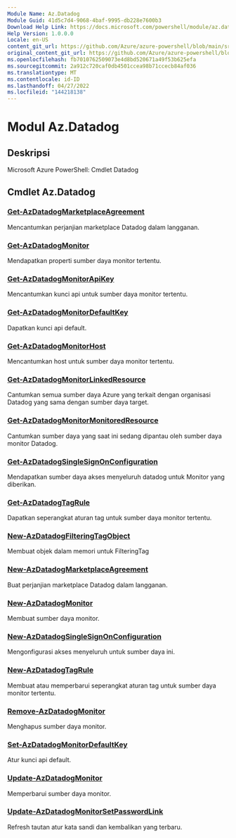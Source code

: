 ```yaml
---
Module Name: Az.Datadog
Module Guid: 41d5c7d4-9068-4baf-9995-db228e7600b3
Download Help Link: https://docs.microsoft.com/powershell/module/az.datadog
Help Version: 1.0.0.0
Locale: en-US
content_git_url: https://github.com/Azure/azure-powershell/blob/main/src/Datadog/help/Az.Datadog.md
original_content_git_url: https://github.com/Azure/azure-powershell/blob/main/src/Datadog/help/Az.Datadog.md
ms.openlocfilehash: fb7010762509073e4d8bd520671a49f53b625efa
ms.sourcegitcommit: 2a912c720caf0db4501ccea98b71ccecb84af036
ms.translationtype: MT
ms.contentlocale: id-ID
ms.lasthandoff: 04/27/2022
ms.locfileid: "144218138"
---
```

# Modul Az.Datadog
## Deskripsi
Microsoft Azure PowerShell: Cmdlet Datadog

## Cmdlet Az.Datadog
### [Get-AzDatadogMarketplaceAgreement](Get-AzDatadogMarketplaceAgreement.md)
Mencantumkan perjanjian marketplace Datadog dalam langganan.

### [Get-AzDatadogMonitor](Get-AzDatadogMonitor.md)
Mendapatkan properti sumber daya monitor tertentu.

### [Get-AzDatadogMonitorApiKey](Get-AzDatadogMonitorApiKey.md)
Mencantumkan kunci api untuk sumber daya monitor tertentu.

### [Get-AzDatadogMonitorDefaultKey](Get-AzDatadogMonitorDefaultKey.md)
Dapatkan kunci api default.

### [Get-AzDatadogMonitorHost](Get-AzDatadogMonitorHost.md)
Mencantumkan host untuk sumber daya monitor tertentu.

### [Get-AzDatadogMonitorLinkedResource](Get-AzDatadogMonitorLinkedResource.md)
Cantumkan semua sumber daya Azure yang terkait dengan organisasi Datadog yang sama dengan sumber daya target.

### [Get-AzDatadogMonitorMonitoredResource](Get-AzDatadogMonitorMonitoredResource.md)
Cantumkan sumber daya yang saat ini sedang dipantau oleh sumber daya monitor Datadog.

### [Get-AzDatadogSingleSignOnConfiguration](Get-AzDatadogSingleSignOnConfiguration.md)
Mendapatkan sumber daya akses menyeluruh datadog untuk Monitor yang diberikan.

### [Get-AzDatadogTagRule](Get-AzDatadogTagRule.md)
Dapatkan seperangkat aturan tag untuk sumber daya monitor tertentu.

### [New-AzDatadogFilteringTagObject](New-AzDatadogFilteringTagObject.md)
Membuat objek dalam memori untuk FilteringTag

### [New-AzDatadogMarketplaceAgreement](New-AzDatadogMarketplaceAgreement.md)
Buat perjanjian marketplace Datadog dalam langganan.

### [New-AzDatadogMonitor](New-AzDatadogMonitor.md)
Membuat sumber daya monitor.

### [New-AzDatadogSingleSignOnConfiguration](New-AzDatadogSingleSignOnConfiguration.md)
Mengonfigurasi akses menyeluruh untuk sumber daya ini.

### [New-AzDatadogTagRule](New-AzDatadogTagRule.md)
Membuat atau memperbarui seperangkat aturan tag untuk sumber daya monitor tertentu.

### [Remove-AzDatadogMonitor](Remove-AzDatadogMonitor.md)
Menghapus sumber daya monitor.

### [Set-AzDatadogMonitorDefaultKey](Set-AzDatadogMonitorDefaultKey.md)
Atur kunci api default.

### [Update-AzDatadogMonitor](Update-AzDatadogMonitor.md)
Memperbarui sumber daya monitor.

### [Update-AzDatadogMonitorSetPasswordLink](Update-AzDatadogMonitorSetPasswordLink.md)
Refresh tautan atur kata sandi dan kembalikan yang terbaru.

